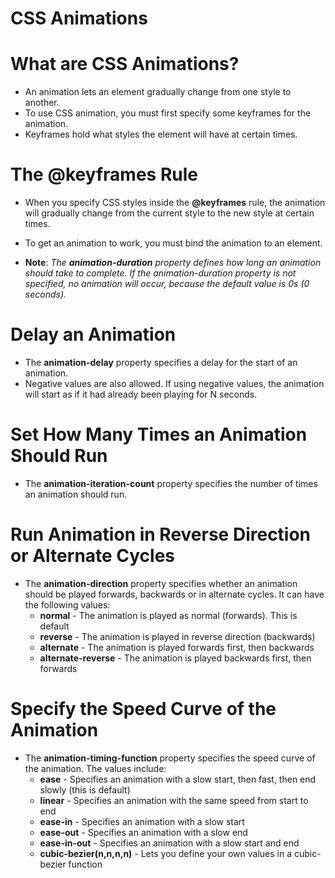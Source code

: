 # CSS Animations

# What are CSS Animations?
* An animation lets an element gradually change from one style to another.
* To use CSS animation, you must first specify some keyframes for the animation.
* Keyframes hold what styles the element will have at certain times.

# The @keyframes Rule
* When you specify CSS styles inside the __@keyframes__ rule, the animation will gradually change from the current style to the new style at certain times.
* To get an animation to work, you must bind the animation to an element.

* __Note__: _The __animation-duration__ property defines how long an animation should take to complete. If the animation-duration property is not specified, no animation will occur, because the default value is 0s (0 seconds)._

# Delay an Animation
* The __animation-delay__ property specifies a delay for the start of an animation.
* Negative values are also allowed. If using negative values, the animation will start as if it had already been playing for N seconds.

# Set How Many Times an Animation Should Run
* The __animation-iteration-count__ property specifies the number of times an animation should run.

# Run Animation in Reverse Direction or Alternate Cycles
* The __animation-direction__ property specifies whether an animation should be played forwards, backwards or in alternate cycles. It can have the following values:
    - __normal__ - The animation is played as normal (forwards). This is default
    - __reverse__ - The animation is played in reverse direction (backwards)
    - __alternate__ - The animation is played forwards first, then backwards
    - __alternate-reverse__ - The animation is played backwards first, then forwards

# Specify the Speed Curve of the Animation
* The __animation-timing-function__ property specifies the speed curve of the animation. The values include:
    - __ease__ - Specifies an animation with a slow start, then fast, then end slowly (this is default)
    - __linear__ - Specifies an animation with the same speed from start to end
    - __ease-in__ - Specifies an animation with a slow start
    - __ease-out__ - Specifies an animation with a slow end
    - __ease-in-out__ - Specifies an animation with a slow start and end
    - __cubic-bezier(n,n,n,n)__ - Lets you define your own values in a cubic-bezier function